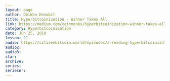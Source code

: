 ```yaml
---
layout: page
author: ObiWan Kenobit
title: Hyperbitcoinization - Winner Takes All
link: https://medium.com/coinmonks/hyperbitcoinization-winner-takes-all-69ab59f9695f
category: Hyperbitcoinization
date: Jun 25, 2018
lesson: 21
audio: https://citizenbitcoin.world/episodes/a-reading-hyperbitcoinization-winner
audio2: 
audio3: 
star: 
archive: 
series: 
seriesnr: 
---
```

